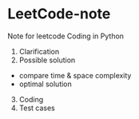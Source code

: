 # LeetCode-note
Note for leetcode 
Coding in Python


1. Clarification
2. Possible solution
  - compare time & space complexity
  - optimal solution
3. Coding
4. Test cases
